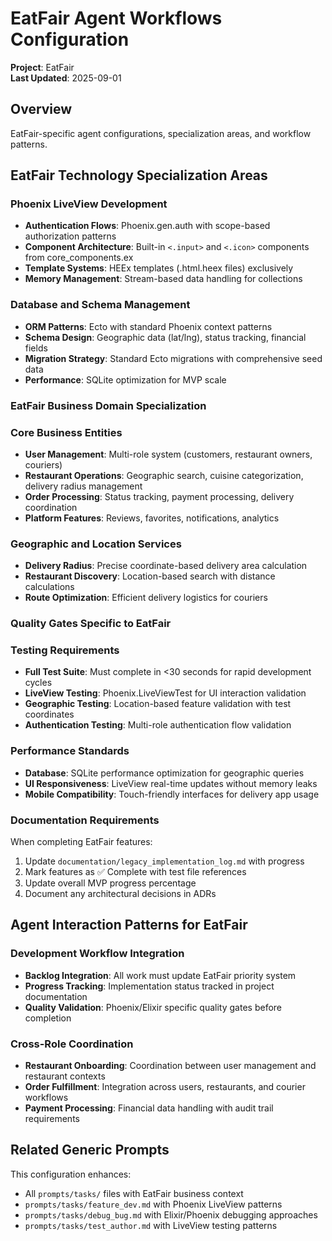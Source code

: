 # EatFair Agent Workflows Configuration

**Project**: EatFair  
**Last Updated**: 2025-09-01

## Overview
EatFair-specific agent configurations, specialization areas, and workflow patterns.

## EatFair Technology Specialization Areas

### Phoenix LiveView Development
- **Authentication Flows**: Phoenix.gen.auth with scope-based authorization patterns
- **Component Architecture**: Built-in `<.input>` and `<.icon>` components from core_components.ex
- **Template Systems**: HEEx templates (.html.heex files) exclusively
- **Memory Management**: Stream-based data handling for collections

### Database and Schema Management  
- **ORM Patterns**: Ecto with standard Phoenix context patterns
- **Schema Design**: Geographic data (lat/lng), status tracking, financial fields
- **Migration Strategy**: Standard Ecto migrations with comprehensive seed data
- **Performance**: SQLite optimization for MVP scale

### EatFair Business Domain Specialization

### Core Business Entities
- **User Management**: Multi-role system (customers, restaurant owners, couriers)
- **Restaurant Operations**: Geographic search, cuisine categorization, delivery radius management
- **Order Processing**: Status tracking, payment processing, delivery coordination
- **Platform Features**: Reviews, favorites, notifications, analytics

### Geographic and Location Services
- **Delivery Radius**: Precise coordinate-based delivery area calculation
- **Restaurant Discovery**: Location-based search with distance calculations  
- **Route Optimization**: Efficient delivery logistics for couriers

### Quality Gates Specific to EatFair

### Testing Requirements
- **Full Test Suite**: Must complete in <30 seconds for rapid development cycles
- **LiveView Testing**: Phoenix.LiveViewTest for UI interaction validation
- **Geographic Testing**: Location-based feature validation with test coordinates
- **Authentication Testing**: Multi-role authentication flow validation

### Performance Standards
- **Database**: SQLite performance optimization for geographic queries
- **UI Responsiveness**: LiveView real-time updates without memory leaks
- **Mobile Compatibility**: Touch-friendly interfaces for delivery app usage

### Documentation Requirements  
When completing EatFair features:
1. Update `documentation/legacy_implementation_log.md` with progress
2. Mark features as ✅ Complete with test file references
3. Update overall MVP progress percentage
4. Document any architectural decisions in ADRs

## Agent Interaction Patterns for EatFair

### Development Workflow Integration
- **Backlog Integration**: All work must update EatFair priority system
- **Progress Tracking**: Implementation status tracked in project documentation
- **Quality Validation**: Phoenix/Elixir specific quality gates before completion

### Cross-Role Coordination
- **Restaurant Onboarding**: Coordination between user management and restaurant contexts
- **Order Fulfillment**: Integration across users, restaurants, and courier workflows  
- **Payment Processing**: Financial data handling with audit trail requirements

## Related Generic Prompts
This configuration enhances:
- All `prompts/tasks/` files with EatFair business context
- `prompts/tasks/feature_dev.md` with Phoenix LiveView patterns
- `prompts/tasks/debug_bug.md` with Elixir/Phoenix debugging approaches
- `prompts/tasks/test_author.md` with LiveView testing patterns
